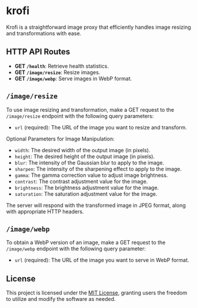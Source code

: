 # krofi

Krofi is a straightforward image proxy that efficiently handles image resizing and transformations with ease.


## HTTP API Routes

- **GET `/health`**: Retrieve health statistics.
- **GET `/image/resize`**: Resize images.
- **GET `/image/webp`**: Serve images in WebP format.

## `/image/resize`

To use image resizing and transformation, make a GET request to the `/image/resize` endpoint with the following query parameters:

- `url` (required): The URL of the image you want to resize and transform.

Optional Parameters for Image Manipulation:

- `width`: The desired width of the output image (in pixels).
- `height`: The desired height of the output image (in pixels).
- `blur`: The intensity of the Gaussian blur to apply to the image.
- `sharpen`: The intensity of the sharpening effect to apply to the image.
- `gamma`: The gamma correction value to adjust image brightness.
- `contrast`: The contrast adjustment value for the image.
- `brightness`: The brightness adjustment value for the image.
- `saturation`: The saturation adjustment value for the image.

The server will respond with the transformed image in JPEG format, along with appropriate HTTP headers.

## `/image/webp`

To obtain a WebP version of an image, make a GET request to the `/image/webp` endpoint with the following query parameter:

- `url` (required): The URL of the image you want to serve in WebP format.

## License

This project is licensed under the [MIT License](./LICENSE), granting users the freedom to utilize and modify the software as needed.